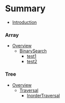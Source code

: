 # Summary
* [Introduction][1]

### Array
* [Overview][2]
	* [BinarySearch][3]
        * [test1](Array/BinarySearch/test1.md)
        * [test2](Array/BinarySearch/test2.md)

### Tree
* [Overview](Tree/tree.md)
    * [Traversal](Tree/Traversal/traversal.md)
        * [InorderTraversal](Tree/Traversal/BinaryTreeInorderTraversal.md)



[1]:	README.md
[2]:	Array/array.md
[3]:	Array/BinarySearch/binarysearch.md